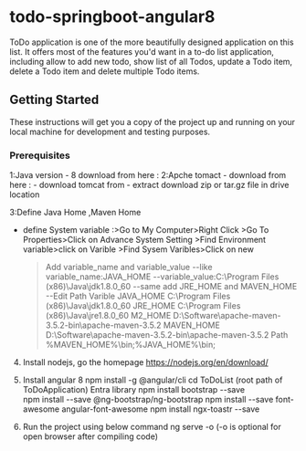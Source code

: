 # todo-springboot-angular8
ToDo application is one of the more beautifully designed application on this list. It offers most of the features you'd want in a to-do list application, including allow to add new todo, show list of all Todos, update a Todo item, delete a Todo item and delete multiple Todo items.

## Getting Started

These instructions will get you a copy of the project up and running on your local machine for development and testing purposes.

### Prerequisites

1:Java version - 8  download from  here : 
2:Apche tomact -  download from  here : 
	- download  tomcat from 
	- extract download zip or tar.gz file in drive location

3:Define Java Home ,Maven Home
 - define System variable 
	:>Go to My Computer>Right Click >Go To Properties>Click on Advance System Setting >Find Environment variable>click on Varible >Find Sysem Varibles>Click on new 
	> Add variable_name and variable_value 
		--like  variable_name:JAVA_HOME
		--variable_value:C:\Program Files (x86)\Java\jdk1.8.0_60
		--same add JRE_HOME and MAVEN_HOME
		--Edit Path Varible
			JAVA_HOME
			C:\Program Files (x86)\Java\jdk1.8.0_60
			JRE_HOME
			C:\Program Files (x86)\Java\jre1.8.0_60
			M2_HOME
			D:\Software\apache-maven-3.5.2-bin\apache-maven-3.5.2
			MAVEN_HOME
			D:\Software\apache-maven-3.5.2-bin\apache-maven-3.5.2
			Path
			%MAVEN_HOME%\bin;%JAVA_HOME%\bin;

4. Install nodejs, go the homepage https://nodejs.org/en/download/

5. Install angular 8
    npm install -g @angular/cli
cd ToDoList (root path of ToDoApplication)
Entra library
npm install bootstrap --save	
npm install --save @ng-bootstrap/ng-bootstrap
npm install --save font-awesome angular-font-awesome
npm install ngx-toastr --save

6. Run the project using below command 
ng serve -o (-o is optional for open browser after compiling code)
